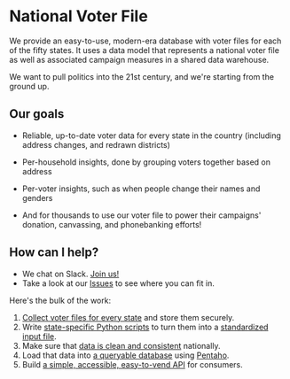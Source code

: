 # National Voter File

We provide an easy-to-use, modern-era database with voter files for each of the fifty states. It uses a data model that represents a national voter file as well as associated campaign measures in a shared data warehouse.

We want to pull politics into the 21st century, and we're starting from the ground up.

## Our goals

* Reliable, up-to-date voter data for every state in the country (including address changes, and redrawn districts)
* Per-household insights, done by grouping voters together based on address
* Per-voter insights, such as when people change their names and genders

* And for thousands to use our voter file to power their campaigns' donation, canvassing, and phonebanking efforts!

## How can I help?

* We chat on Slack. [Join us!](http://goo.gl/forms/8SJRDlo7Lx2rUsan1)
* Take a look at our [Issues](http://waffle.io/getmovement/national-voter-file) to see where you can fit in.

Here's the bulk of the work:

1. [Collect voter files for every state](https://trello.com/b/IlZkwYc0/national-voter-file-states-pipeline) and store them securely.
2. Write [state-specific Python scripts](https://github.com/national-voter-file/national-voter-file/blob/master/src/main/python/NewYorkPrepare.py) to turn them into a [standardized input file](https://docs.google.com/spreadsheets/d/e/2PACX-1vTkv4Js43Wl_I0mpqt7FnFMt1pOTy1GwTZfPCW--TufdUzepSEHBAxsQTV3Ic_u9t5TY28OqSy-I28L/pubhtml).
3. Make sure that [data is clean and consistent](https://github.com/national-voter-file/national-voter-file/issues/56) nationally.
4. Load that data into [a queryable database](https://github.com/national-voter-file/national-voter-file/tree/master/docker) using [Pentaho](https://github.com/national-voter-file/national-voter-file/blob/master/tools/README.md).
5. Build [a simple, accessible, easy-to-vend API](https://github.com/national-voter-file/national-voter-file-api) for consumers.
